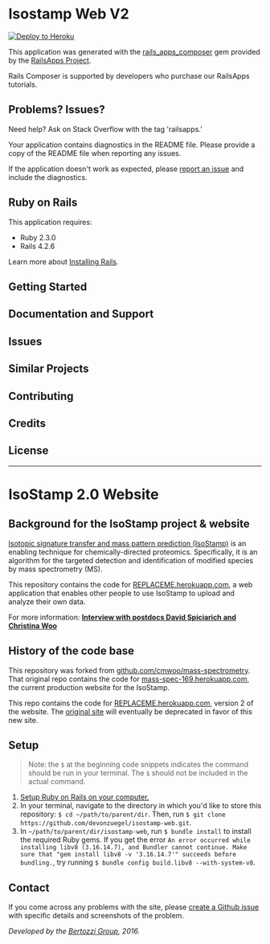 Isostamp Web V2
================

[![Deploy to Heroku](https://www.herokucdn.com/deploy/button.png)](https://heroku.com/deploy)

This application was generated with the [rails_apps_composer](https://github.com/RailsApps/rails_apps_composer) gem
provided by the [RailsApps Project](http://railsapps.github.io/).

Rails Composer is supported by developers who purchase our RailsApps tutorials.

Problems? Issues?
-----------

Need help? Ask on Stack Overflow with the tag 'railsapps.'

Your application contains diagnostics in the README file. Please provide a copy of the README file when reporting any issues.

If the application doesn't work as expected, please [report an issue](https://github.com/RailsApps/rails_apps_composer/issues)
and include the diagnostics.

Ruby on Rails
-------------

This application requires:

- Ruby 2.3.0
- Rails 4.2.6

Learn more about [Installing Rails](http://railsapps.github.io/installing-rails.html).

Getting Started
---------------

Documentation and Support
-------------------------

Issues
-------------

Similar Projects
----------------

Contributing
------------

Credits
-------

License
-------

---

# IsoStamp 2.0 Website #

## Background for the IsoStamp project & website ##

[Isotopic signature transfer and mass pattern prediction (IsoStamp)](http://pubs.acs.org/doi/abs/10.1021/cb100338x) is an enabling technique for chemically-directed proteomics. Specifically, it is an algorithm for the targeted detection and identification of modified species by mass spectrometry (MS).

This repository contains the code for [REPLACEME.herokuapp.com](http://REPLACEME.herokuapp.com/), a web application that enables other people to use IsoStamp to upload and analyze their own data.

For more information: [**Interview with postdocs David Spiciarich and Christina Woo**](https://www.youtube.com/watch?v=ejNOC68xzZM)

## History of the code base ##

This repository was forked from [github.com/cmwoo/mass-spectrometry](https://github.com/cmwoo/mass-spectrometry). That original repo contains the code for [mass-spec-169.herokuapp.com](http://mass-spec-169.herokuapp.com/), the current production website for the IsoStamp.

This repo contains the code for [REPLACEME.herokuapp.com](http://REPLACEME.herokuapp.com/), version 2 of the website. The [original site](http://mass-spec-169.herokuapp.com/) will eventually be deprecated in favor of this new site.

## Setup ##

> Note: the `$` at the beginning code snippets indicates the command should be run in your terminal. The `$` should not be included in the actual command.

1. [Setup Ruby on Rails on your computer.](https://gorails.com/setup/osx/10.10-yosemite)
2. In your terminal, navigate to the directory in which you'd like to store this repository: `$ cd ~/path/to/parent/dir`. Then, run `$ git clone https://github.com/devonzuegel/isostamp-web.git`.
3. In `~/path/to/parent/dir/isostamp-web`, run `$ bundle install` to install the required Ruby gems. If you get the error `An error occurred while installing libv8 (3.16.14.7), and Bundler cannot continue. Make sure that "gem install libv8 -v '3.16.14.7'" succeeds before bundling.`, try running `$ bundle config build.libv8 --with-system-v8`.

## Contact ##

If you come across any problems with the site, please [create a Github issue](https://github.com/devonzuegel/isoStamp-web/issues) with specific details and screenshots of the problem.

*Developed by the [Bertozzi Group](http://bertozzigroup.stanford.edu/), 2016.*